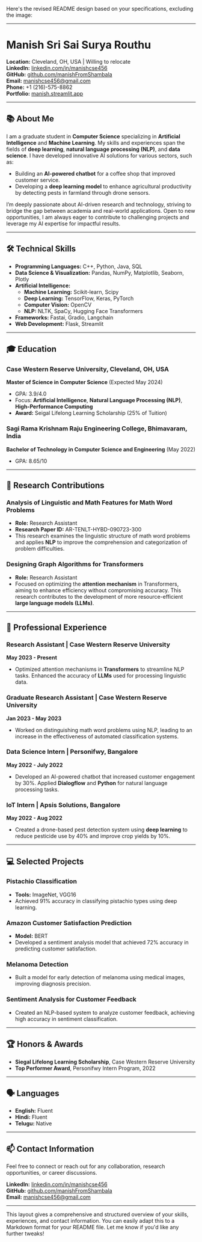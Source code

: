 Here's the revised README design based on your specifications, excluding the image:

---

# Manish Sri Sai Surya Routhu

**Location:** Cleveland, OH, USA | Willing to relocate  
**LinkedIn:** [linkedin.com/in/manishcse456](https://linkedin.com/in/manishcse456)  
**GitHub:** [github.com/manishFromShambala](https://github.com/manishFromShambala)  
**Email:** manishcse456@gmail.com  
**Phone:** +1 (216)-575-8862  
**Portfolio:** [manish.streamlit.app](https://manish.streamlit.app)

---

## 📚 **About Me**

I am a graduate student in **Computer Science** specializing in **Artificial Intelligence** and **Machine Learning**. My skills and experiences span the fields of **deep learning**, **natural language processing (NLP)**, and **data science**. I have developed innovative AI solutions for various sectors, such as:

- Building an **AI-powered chatbot** for a coffee shop that improved customer service.
- Developing a **deep learning model** to enhance agricultural productivity by detecting pests in farmland through drone sensors.

I’m deeply passionate about AI-driven research and technology, striving to bridge the gap between academia and real-world applications. Open to new opportunities, I am always eager to contribute to challenging projects and leverage my AI expertise for impactful results.

---

## 🛠 **Technical Skills**

- **Programming Languages:** C++, Python, Java, SQL
- **Data Science & Visualization:** Pandas, NumPy, Matplotlib, Seaborn, Plotly
- **Artificial Intelligence:**
  - **Machine Learning:** Scikit-learn, Scipy
  - **Deep Learning:** TensorFlow, Keras, PyTorch
  - **Computer Vision:** OpenCV
  - **NLP:** NLTK, SpaCy, Hugging Face Transformers
- **Frameworks:** Fastai, Gradio, Langchain
- **Web Development:** Flask, Streamlit

---

## 🎓 **Education**

### Case Western Reserve University, Cleveland, OH, USA  
**Master of Science in Computer Science** (Expected May 2024)  
- GPA: 3.9/4.0  
- Focus: **Artificial Intelligence**, **Natural Language Processing (NLP)**, **High-Performance Computing**
- **Award:** Seigal Lifelong Learning Scholarship (25% of Tuition)

### Sagi Rama Krishnam Raju Engineering College, Bhimavaram, India  
**Bachelor of Technology in Computer Science and Engineering** (May 2022)  
- GPA: 8.65/10

---

## 🔬 **Research Contributions**

### **Analysis of Linguistic and Math Features for Math Word Problems**
- **Role:** Research Assistant  
- **Research Paper ID:** AR-TENLT-HYBD-090723-300  
- This research examines the linguistic structure of math word problems and applies **NLP** to improve the comprehension and categorization of problem difficulties.

### **Designing Graph Algorithms for Transformers**
- **Role:** Research Assistant  
- Focused on optimizing the **attention mechanism** in Transformers, aiming to enhance efficiency without compromising accuracy. This research contributes to the development of more resource-efficient **large language models (LLMs)**.

---

## 💼 **Professional Experience**

### **Research Assistant** | Case Western Reserve University  
**May 2023 - Present**  
- Optimized attention mechanisms in **Transformers** to streamline NLP tasks. Enhanced the accuracy of **LLMs** used for processing linguistic data.

### **Graduate Research Assistant** | Case Western Reserve University  
**Jan 2023 - May 2023**  
- Worked on distinguishing math word problems using NLP, leading to an increase in the effectiveness of automated classification systems.

### **Data Science Intern** | Personifwy, Bangalore  
**May 2022 - July 2022**  
- Developed an AI-powered chatbot that increased customer engagement by 30%. Applied **Dialogflow** and **Python** for natural language processing tasks.

### **IoT Intern** | Apsis Solutions, Bangalore  
**May 2022 - Aug 2022**  
- Created a drone-based pest detection system using **deep learning** to reduce pesticide use by 40% and improve crop yields by 10%.

---

## 💻 **Selected Projects**

### **Pistachio Classification**  
- **Tools:** ImageNet, VGG16  
- Achieved 91% accuracy in classifying pistachio types using deep learning.

### **Amazon Customer Satisfaction Prediction**  
- **Model:** BERT  
- Developed a sentiment analysis model that achieved 72% accuracy in predicting customer satisfaction.

### **Melanoma Detection**  
- Built a model for early detection of melanoma using medical images, improving diagnosis precision.

### **Sentiment Analysis for Customer Feedback**  
- Created an NLP-based system to analyze customer feedback, achieving high accuracy in sentiment classification.

---

## 🏆 **Honors & Awards**

- **Siegal Lifelong Learning Scholarship**, Case Western Reserve University
- **Top Performer Award**, Personifwy Intern Program, 2022

---

## 🗣 **Languages**

- **English:** Fluent  
- **Hindi:** Fluent  
- **Telugu:** Native  

---

## 📫 **Contact Information**

Feel free to connect or reach out for any collaboration, research opportunities, or career discussions.

**LinkedIn:** [linkedin.com/in/manishcse456](https://linkedin.com/in/manishcse456)  
**GitHub:** [github.com/manishFromShambala](https://github.com/manishFromShambala)  
**Email:** manishcse456@gmail.com

---

This layout gives a comprehensive and structured overview of your skills, experiences, and contact information. You can easily adapt this to a Markdown format for your README file. Let me know if you'd like any further tweaks!
